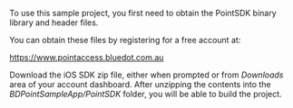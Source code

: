 To use this sample project, you first need to obtain the PointSDK
binary library and header files.

You can obtain these files by registering for a free account at:

https://www.pointaccess.bluedot.com.au

Download the iOS SDK zip file, either when prompted or from *Downloads* area of your
account dashboard.  After unzipping the contents into the *BDPointSampleApp/PointSDK*
folder, you will be able to build the project.